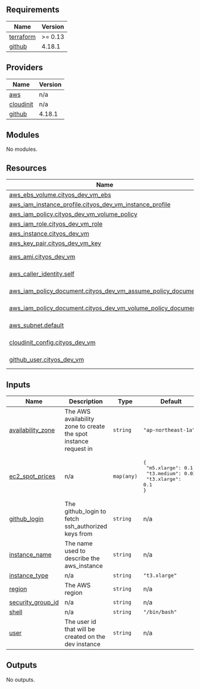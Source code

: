 ## Requirements

| Name | Version |
|------|---------|
| <a name="requirement_terraform"></a> [terraform](#requirement\_terraform) | >= 0.13 |
| <a name="requirement_github"></a> [github](#requirement\_github) | 4.18.1 |

## Providers

| Name | Version |
|------|---------|
| <a name="provider_aws"></a> [aws](#provider\_aws) | n/a |
| <a name="provider_cloudinit"></a> [cloudinit](#provider\_cloudinit) | n/a |
| <a name="provider_github"></a> [github](#provider\_github) | 4.18.1 |

## Modules

No modules.

## Resources

| Name | Type |
|------|------|
| [aws_ebs_volume.cityos_dev_vm_ebs](https://registry.terraform.io/providers/hashicorp/aws/latest/docs/resources/ebs_volume) | resource |
| [aws_iam_instance_profile.cityos_dev_vm_instance_profile](https://registry.terraform.io/providers/hashicorp/aws/latest/docs/resources/iam_instance_profile) | resource |
| [aws_iam_policy.cityos_dev_vm_volume_policy](https://registry.terraform.io/providers/hashicorp/aws/latest/docs/resources/iam_policy) | resource |
| [aws_iam_role.cityos_dev_vm_role](https://registry.terraform.io/providers/hashicorp/aws/latest/docs/resources/iam_role) | resource |
| [aws_instance.cityos_dev_vm](https://registry.terraform.io/providers/hashicorp/aws/latest/docs/resources/instance) | resource |
| [aws_key_pair.cityos_dev_vm_key](https://registry.terraform.io/providers/hashicorp/aws/latest/docs/resources/key_pair) | resource |
| [aws_ami.cityos_dev_vm](https://registry.terraform.io/providers/hashicorp/aws/latest/docs/data-sources/ami) | data source |
| [aws_caller_identity.self](https://registry.terraform.io/providers/hashicorp/aws/latest/docs/data-sources/caller_identity) | data source |
| [aws_iam_policy_document.cityos_dev_vm_assume_policy_document](https://registry.terraform.io/providers/hashicorp/aws/latest/docs/data-sources/iam_policy_document) | data source |
| [aws_iam_policy_document.cityos_dev_vm_volume_policy_document](https://registry.terraform.io/providers/hashicorp/aws/latest/docs/data-sources/iam_policy_document) | data source |
| [aws_subnet.default](https://registry.terraform.io/providers/hashicorp/aws/latest/docs/data-sources/subnet) | data source |
| [cloudinit_config.cityos_dev_vm](https://registry.terraform.io/providers/hashicorp/cloudinit/latest/docs/data-sources/config) | data source |
| [github_user.cityos_dev_vm](https://registry.terraform.io/providers/integrations/github/4.18.1/docs/data-sources/user) | data source |

## Inputs

| Name | Description | Type | Default | Required |
|------|-------------|------|---------|:--------:|
| <a name="input_availability_zone"></a> [availability\_zone](#input\_availability\_zone) | The AWS availability zone to create the spot instance request in | `string` | `"ap-northeast-1a"` | no |
| <a name="input_ec2_spot_prices"></a> [ec2\_spot\_prices](#input\_ec2\_spot\_prices) | n/a | `map(any)` | <pre>{<br>  "m5.xlarge": 0.1,<br>  "t3.medium": 0.03,<br>  "t3.xlarge": 0.1<br>}</pre> | no |
| <a name="input_github_login"></a> [github\_login](#input\_github\_login) | The github\_login to fetch ssh\_authorized keys from | `string` | n/a | yes |
| <a name="input_instance_name"></a> [instance\_name](#input\_instance\_name) | The name used to describe the aws\_instance | `string` | n/a | yes |
| <a name="input_instance_type"></a> [instance\_type](#input\_instance\_type) | n/a | `string` | `"t3.xlarge"` | no |
| <a name="input_region"></a> [region](#input\_region) | The AWS region | `string` | n/a | yes |
| <a name="input_security_group_id"></a> [security\_group\_id](#input\_security\_group\_id) | n/a | `string` | n/a | yes |
| <a name="input_shell"></a> [shell](#input\_shell) | n/a | `string` | `"/bin/bash"` | no |
| <a name="input_user"></a> [user](#input\_user) | The user id that will be created on the dev instance | `string` | n/a | yes |

## Outputs

No outputs.
